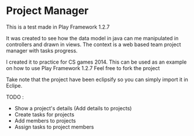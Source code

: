 # Project Manager #
This is a test made in Play Framework 1.2.7

It was created to see how the data model in java can me manipulated in controllers and drawn in views.
The context is a web based team project manager with tasks progress.

I created it to practice for CS games 2014.
This can be used as an example on how to use Play Framework 1.2.7
Feel free to fork the project

Take note that the project have been eclipsify so you can simply import it in Eclipe.

TODO : 
- Show a project's details (Add details to projects)
- Create tasks for projects
- Add members to projects
- Assign tasks to project members
